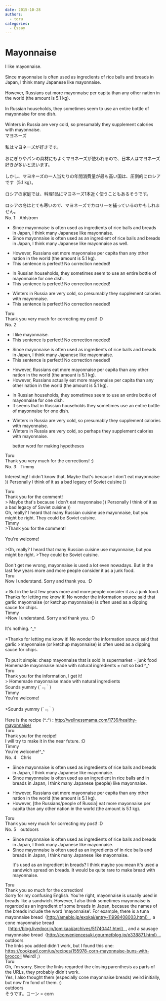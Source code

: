 ```yaml
---
date: 2015-10-28
authors:
  - toru
categories:
  - Essay
---
```


<h1 id="subject_show">Mayonnaise</h1>
<div class="date" hidden>Oct 28, 2015 13:44</div>
<div id="post"><div id="body_show_ori">
I like mayonnaise.<br/><br/>Since mayonnaise is often used as ingredients of rice balls and breads in Japan, I think many Japanese like mayonnaise.<br/><br/>However, Russians eat more mayonnaise per capita than any other nation in the world (the amount is 5.1 kg).<br/><br/>In Russian households, they sometimes seem to use an entire bottle of mayonnaise for one dish.<br/><br/>Winters in Russia are very cold, so presumably they supplement calories with mayonnaise.
</div></div>

<!-- more -->

<div id="post_ja"><div id="body_show_mo">
マヨネーズ<br/><br/>私はマヨネーズが好きです。<br/><br/>おにぎりやパンの具材にもよくマヨネーズが使われるので、日本人はマヨネーズ好きが多いと思います。<br/><br/>しかし、マヨネーズの一人当たりの年間消費量が最も高い国は、圧倒的にロシアです（5.1 kg）。<br/><br/>ロシアの家庭では、料理1品にマヨネーズ1本近く使うこともあるそうです。<br/><br/>ロシアの冬はとても寒いので、マヨネーズでカロリーを補っているのかもしれません。
</div></div>
<div id="block"><div class="first_name"> No. 1　<span class="just_name">Ahlstrom</span></div><div id="block2">
<ul class="correction_field">
<li class="incorrect">Since mayonnaise is often used as ingredients of rice balls and breads in Japan, I think many Japanese like mayonnaise.</li>
<li class="corrected correct">
Since mayonnaise is often used as an ingredient of rice balls and breads in Japan, I think many Japanese like mayonnaise as well.
</li>
</ul>
<ul class="correction_field">
<li class="incorrect">However, Russians eat more mayonnaise per capita than any other nation in the world (the amount is 5.1 kg).</li>
<li class="corrected perfect">This sentence is perfect! No correction needed!</li>
</ul>
<ul class="correction_field">
<li class="incorrect">In Russian households, they sometimes seem to use an entire bottle of mayonnaise for one dish.</li>
<li class="corrected perfect">This sentence is perfect! No correction needed!</li>
</ul>
<ul class="correction_field">
<li class="incorrect">Winters in Russia are very cold, so presumably they supplement calories with mayonnaise.</li>
<li class="corrected perfect">This sentence is perfect! No correction needed!</li>
</ul>
</div><div class="name"><span class="just_name">Toru</span><br>
Thank you very much for correcting my post! :D
</div>
</div>
<div id="block"><div class="first_name"> No. 2　<span class="just_name"></span></div><div id="block2">
<ul class="correction_field">
<li class="incorrect">I like mayonnaise.</li>
<li class="corrected perfect">This sentence is perfect! No correction needed!</li>
</ul>
<ul class="correction_field">
<li class="incorrect">Since mayonnaise is often used as ingredients of rice balls and breads in Japan, I think many Japanese like mayonnaise.</li>
<li class="corrected perfect">This sentence is perfect! No correction needed!</li>
</ul>
<ul class="correction_field">
<li class="incorrect">However, Russians eat more mayonnaise per capita than any other nation in the world (the amount is 5.1 kg).</li>
<li class="corrected correct">
However, Russians <span class="f_blue">actually </span>eat more mayonnaise per capita than any other nation in the world (the amount is 5.1 kg).
</li>
</ul>
<ul class="correction_field">
<li class="incorrect">In Russian households, they sometimes seem to use an entire bottle of mayonnaise for one dish.</li>
<li class="corrected correct">
It seems that in Russian households they sometimes use an entire bottle of mayonnaise for one dish.
</li>
</ul>
<ul class="correction_field">
<li class="incorrect">Winters in Russia are very cold, so presumably they supplement calories with mayonnaise.</li>
<li class="corrected correct">
Winters in Russia are very cold, so <span class="f_blue">perhaps </span>they supplement calories with mayonnaise.
<p class="correction_comment">better word for making hypotheses</p>
</li>
</ul>
</div><div class="name"><span class="just_name">Toru</span><br>
Thank you very much for the corrections! :)
</div>
</div>
<div id="block"><div class="first_name"> No. 3　<span class="just_name">Timmy</span></div><div id="block2">
<p class="comment_small">
 Interesting! I didn't know that. Maybe that's because I don't eat mayonnaise )) Personally I think of it as a bad legacy of Soviet cuisine ))
</p>

</div><div class="name"><span class="just_name">Toru</span><br>
Thank you for the comment!<br/>&gt; Maybe that's because I don't eat mayonnaise )) Personally I think of it as a bad legacy of Soviet cuisine ))<br/>Oh, really? I heard that many Russian cuisine use mayonnaise, but you might be right. They could be Soviet cuisine.
</div>
<div class="name"><span class="just_name">Timmy</span><br>
&gt;Thank you for the comment!<br/><br/>You're welcome!<br/><br/>&gt;Oh, really? I heard that many Russian cuisine use mayonnaise, but you might be right. &gt;They could be Soviet cuisine.<br/><br/>Don't get me wrong, mayonnaise is used a lot even nowadays. But in the last few years more and more people consider it as a junk food. 
</div>
<div class="name"><span class="just_name">Toru</span><br>
Now I understand. Sorry and thank you. :D<br/><br/>&gt; But in the last few years more and more people consider it as a junk food.<br/>Thanks for letting me know it! No wonder the information source said that garlic mayonnaise (or ketchup mayonnaise) is often used as a dipping sauce for chips.
</div>
<div class="name"><span class="just_name">Timmy</span><br>
&gt;Now I understand. Sorry and thank you. :D<br/><br/>It's nothing. ^_^<br/><br/>&gt;Thanks for letting me know it! No wonder the information source said that garlic &gt;mayonnaise (or ketchup mayonnaise) is often used as a dipping sauce for chips.<br/><br/>To put it simple:  cheap mayonnaise that is sold in supermarket = junk food<br/>Homemade mayonnaise made with natural ingredients = not so bad ^_^
</div>
<div class="name"><span class="just_name">Toru</span><br>
Thank you for the information, I get it!<br/>&gt; Homemade mayonnaise made with natural ingredients<br/>Sounds yummy (´﹃｀)
</div>
<div class="name"><span class="just_name">Timmy</span><br>
You're welcome!<br/><br/>&gt;Sounds yummy (´﹃｀)<br/><br/>Here is the recipe (^_^) : <a href="http://wellnessmama.com/1739/healthy-mayonnaise/" target="_blank">http://wellnessmama.com/1739/healthy-mayonnaise/</a>
</div>
<div class="name"><span class="just_name">Toru</span><br>
Thank you for the recipe!<br/>I will try to make it in the near future. :D
</div>
<div class="name"><span class="just_name">Timmy</span><br>
You`re welcome!^_^
</div>
</div>
<div id="block"><div class="first_name"> No. 4　<span class="just_name">Chris</span></div><div id="block2">
<ul class="correction_field">
<li class="incorrect">Since mayonnaise is often used as ingredients of rice balls and breads in Japan, I think many Japanese like mayonnaise.</li>
<li class="corrected correct">
Since mayonnaise is often used as <span class="f_blue">an ingredient in </span>rice balls and <span class="f_blue">in</span> breads in Japan, I think many Japanese <span class="f_blue">(people)</span> like mayonnaise.
</li>
</ul>
<ul class="correction_field">
<li class="incorrect">However, Russians eat more mayonnaise per capita than any other nation in the world (the amount is 5.1 kg).</li>
<li class="corrected correct">
However, <span class="f_blue">[the Russians/people of Russia]</span> eat more mayonnaise per capita than any other nation in the world (the amount is 5.1 kg).
</li>
</ul>
</div><div class="name"><span class="just_name">Toru</span><br>
Thank you very much for correcting my post! :D
</div>
</div>
<div id="block"><div class="first_name"> No. 5　<span class="just_name">outdoors</span></div><div id="block2">
<ul class="correction_field">
<li class="incorrect">Since mayonnaise is often used as ingredients of rice balls and breads in Japan, I think many Japanese like mayonnaise.</li>
<li class="corrected correct">
Since mayonnaise is often used as <span class="f_blue">an </span>ingredient<span class="sline">s</span> <span class="sline">of</span> <span class="f_blue">in </span>rice balls and breads in Japan, I think many Japanese like mayonnaise.
<p class="correction_comment">It's used as an ingredient in breads? I think maybe you mean it's used a sandwich spread on breads. It would be quite rare to make bread with mayonnaise.</p>
</li>
</ul>
</div><div class="name"><span class="just_name">Toru</span><br>
Thank you so much for the correction!<br/>Sorry for my confusing English. You're right, mayonnaise is usually used in breads like a sandwich. However, I also think sometimes mayonnaise is regarded as an ingredient of some breads in Japan, because the names of the breads include the word 'mayonnaise'. For example, there is a tuna mayonnaise bread（<a href="http://ameblo.jp/exokai/entry-11998408003.html）" target="_blank">http://ameblo.jp/exokai/entry-11998408003.html）</a>, a cone mayonnaise bread（<a href="http://blog.livedoor.jp/tomikaai/archives/51740441.html）" target="_blank">http://blog.livedoor.jp/tomikaai/archives/51740441.html）</a>, and a sausage mayonnaise bread（<a href="http://conveniencesuki.gourmetblog.jp/e338871.html）." target="_blank">http://conveniencesuki.gourmetblog.jp/e338871.html）.</a>
</div>
<div class="name"><span class="just_name">outdoors</span><br>
The links you added didn't work, but I found this one: <a href="https://cookpad.com/us/recipes/155978-corn-mayonnaise-buns-with-broccoli" target="_blank">https://cookpad.com/us/recipes/155978-corn-mayonnaise-buns-with-broccoli</a> Weird! ;) 
</div>
<div class="name"><span class="just_name">Toru</span><br>
Oh, I'm sorry. Since the links regarded the closing parenthesis as parts of the URLs, they probably didn't work. <br/>Yes, I also thought them (especially cone mayonnaise breads) weird initially, but now I'm fond of them. :)
</div>
<div class="name"><span class="just_name">outdoors</span><br>
そうです。コーン = corn
</div>
</div>
